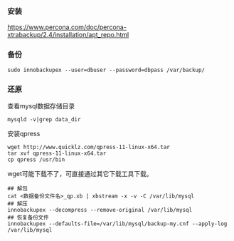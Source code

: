 ### 安装
https://www.percona.com/doc/percona-xtrabackup/2.4/installation/apt_repo.html


### 备份
```
sudo innobackupex --user=dbuser --password=dbpass /var/backup/
```

### 还原
查看mysql数据存储目录
```
mysqld -v|grep data_dir
```
安装qpress
```
wget http://www.quicklz.com/qpress-11-linux-x64.tar
tar xvf qpress-11-linux-x64.tar
cp qpress /usr/bin
```
wget可能下载不了，可直接通过其它下载工具下载。
```
## 解包
cat <数据备份文件名>_qp.xb | xbstream -x -v -C /var/lib/mysql
## 解压
innobackupex --decompress --remove-original /var/lib/mysql
## 恢复备份文件
innobackupex --defaults-file=/var/lib/mysql/backup-my.cnf --apply-log /var/lib/mysql
```
